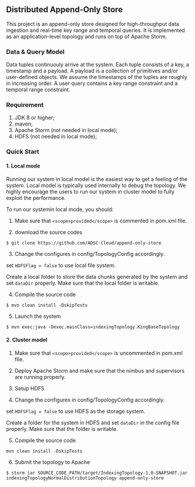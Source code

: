 ## Distributed Append-Only Store

This project is an append-only store designed for high-throughput data ingestion and real-time key range and temporal queries. It is implemented as an application-level topology and runs on top of Apache Storm. 

### Data & Query Model
Data tuples continuouly arrive at the system. Each tuple consists of a key, a timestamp and a payload. A payload is a collection of primitives and/or user-defined objects. We assume the timestamps of the tuples are roughly in increasing order. A user query contains a key range constraint and a temporal range constraint. 

### Requirement
1. JDK 8 or higher;
1. maven;
1. Apache Storm (not needed in local mode);
1. HDFS (not needed in local mode);

### Quick Start
#### 1. Local mode
Running our system in local model is the easiest way to get a feeling of the system. Local model is typically used internally to debug the topology. We highly encourage the users to run our system in cluster model to fully exploit the performance.

To run our systemin local mode, you should:

1. Make sure that ```<scope>provided</scope>``` is commented in pom.xml file.

2. download the source codes

```
$ git clone https://github.com/ADSC-Cloud/append-only-store
```

3. Change the configures in config/TopologyConfig accordingly.

set ```HDFSFlag = false``` to use local file system.  <br />

  Create a local folder to store the data chunks generated by the system and set ```dataDir``` properly. Make sure that the local folder is writable.  

4. Compile the source code

 ```
 $ mvn clean install -DskipTests
 ```
 
5. Launch the system

```
$ mvn exec:java -Dexec.mainClass=indexingTopology.KingBaseTopology
```


#### 2. Cluster model

1. Make sure that ```<scope>provided</scope>``` is uncommented in pom.xml file.

2. Deploy Apache Storm and make sure that the nimbus and supervisors are running properly.

3. Setup HDFS

4. Change the configures in config/TopologyConfig accordingly.

set ```HDFSFlag = false``` to use HDFS as the storage system.

Create a folder for the system in HDFS and set ```dataDir``` in the config file properly. Make sure that the folder is writable.

5. Compile the source code

```base
mvn clean install -DskipTests
```

6. Submit the topology to Apache

```
$ storm jar SOURCE_CODE_PATH/target/IndexingTopology-1.0-SNAPSHOT.jar indexingTopologyNormalDistributionTopology append-only-store
```


